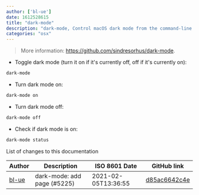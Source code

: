 ```yaml
---
author: ['bl-ue']
date: 1612528615
title: "dark-mode"
description: "dark-mode, Control macOS dark mode from the command-line."
categories: "osx"
---
```

> More information: <https://github.com/sindresorhus/dark-mode>.

- Toggle dark mode (turn it on if it's currently off, off if it's currently on):

```bash
dark-mode
```

- Turn dark mode on:

```bash
dark-mode on
```

- Turn dark mode off:

```bash
dark-mode off
```

- Check if dark mode is on:

```bash
dark-mode status
```
List of changes to this documentation


Author | Description | ISO 8601 Date | GitHub link
------|-----|-----|-----
[bl-ue](mailto:54780737+bl-ue@users.noreply.github.com) | dark-mode: add page (#5225) | 2021-02-05T13:36:55 | [d85ac6642c4e](https://github.com/tldr-pages/tldr/commit/d85ac6642c4e51b5096ad79db98e501f7e3bd6c6)


